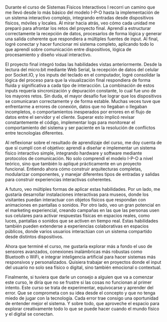Durante el curso de Sistemas Físicos Interactivos I recorrí un camino que me llevó desde lo más básico del modelo I-P-O hasta la implementación de un sistema interactivo complejo, integrando entradas desde dispositivos físicos, móviles y locales. Al mirar hacia atrás, veo cómo cada unidad me preparó para afrontar los retos del proyecto final. Aprendí a estructurar correctamente la recepción de datos, procesarlos de forma lógica y generar una salida coherente que respondiera a múltiples fuentes de input. Al final, logré conectar y hacer funcionar mi sistema completo, aplicando todo lo que aprendí sobre comunicación entre dispositivos, lógica de procesamiento y diseño visual interactivo.

El proyecto final integró todas las habilidades vistas anteriormente. Desde la lectura del micro\:bit mediante Web Serial, la recepción de datos del celular por Socket.IO, y los inputs del teclado en el computador, logré consolidar la lógica del proceso para que la visualización final respondiera de forma fluida y significativa a cada tipo de interacción. La combinación de estos inputs requería sincronización y depuración constante, lo cual fue uno de los mayores retos. Sin duda, el mayor desafío fue lograr que los dispositivos se comunicaran correctamente y de forma estable. Muchas veces tuve que enfrentarme a errores de conexión, datos que no llegaban o llegaban incompletos, o comportamientos inesperados por errores en el flujo de datos entre el servidor y el cliente. Superar esto implicó revisar constantemente el código, implementar logs para monitorear el comportamiento del sistema y ser paciente en la resolución de conflictos entre tecnologías diferentes.

Al reflexionar sobre el resultado de aprendizaje del curso, me doy cuenta de que sí cumplí con el objetivo: aprendí a diseñar e implementar un sistema físico interactivo simple, integrando hardware y software mediante protocolos de comunicación. No solo comprendí el modelo I-P-O a nivel teórico, sino que también lo apliqué prácticamente en un proyecto funcional. Entiendo ahora cómo construir arquitecturas completas, modularizar componentes, y manejar diferentes tipos de entradas y salidas para construir experiencias interactivas coherentes.

A futuro, veo múltiples formas de aplicar estas habilidades. Por un lado, me gustaría desarrollar instalaciones interactivas para museos, donde los visitantes puedan interactuar con objetos físicos que respondan con animaciones en pantallas o sonidos. Por otro lado, veo un gran potencial en el marketing experiencial, creando campañas en las que las personas usen sus celulares para activar respuestas físicas en espacios reales, como luces, pantallas o sonidos que se activen en tiempo real. Estas habilidades también pueden extenderse a experiencias colaborativas en espacios públicos, donde varios usuarios interactúan con un sistema compartido desde distintos dispositivos.

Ahora que terminé el curso, me gustaría explorar más a fondo el uso de sensores avanzados, conexiones inalámbricas más robustas como Bluetooth o WiFi, e integrar inteligencia artificial para hacer sistemas más responsivos y personalizados. Quisiera trabajar en proyectos donde el input del usuario no solo sea físico o digital, sino también emocional o contextual.

Finalmente, si tuviera que darle un consejo a alguien que va a comenzar este curso, le diría que no se frustre si las cosas no funcionan al primer intento. Este curso se trata de experimentar, equivocarse y aprender del error. Que se comprometa con su idea desde el concepto y que no tenga miedo de jugar con la tecnología. Cada error trae consigo una oportunidad de entender mejor el sistema. Y sobre todo, que aproveche el espacio para explorar creativamente todo lo que se puede hacer cuando el mundo físico y el digital se conectan.
